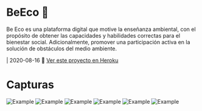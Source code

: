 # BeEco :seedling:
Be Eco es una plataforma digital que motive la enseñanza ambiental, con el propósito de obtener las capacidades y habilidades correctas para el bienestar social. Adicionalmente, promover una participación activa en la solución de obstáculos del medio ambiente.


|  2020-08-16 :leaves:
[Ver este proyecto en Heroku](https://be-eco.herokuapp.com/ "Heroku Link") 


# Capturas

![Example](https://github.com/MariaDelCarmenHernandezDiaz/BeEco/blob/main/Capturas/eco1.PNG "Example")
![Example](https://github.com/MariaDelCarmenHernandezDiaz/BeEco/blob/main/Capturas/eco2.PNG "Example")
![Example](https://github.com/MariaDelCarmenHernandezDiaz/BeEco/blob/main/Capturas/eco3.PNG "Example")
![Example](https://github.com/MariaDelCarmenHernandezDiaz/BeEco/blob/main/Capturas/eco4.PNG "Example")
![Example](https://github.com/MariaDelCarmenHernandezDiaz/BeEco/blob/main/Capturas/eco5.PNG "Example")
![Example](https://github.com/MariaDelCarmenHernandezDiaz/BeEco/blob/main/Capturas/eco6.PNG "Example")
